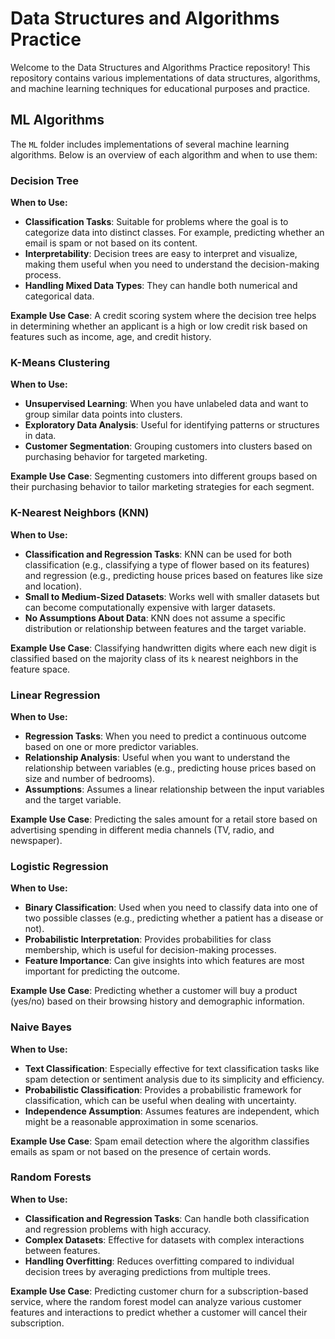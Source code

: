 # Data Structures and Algorithms Practice

Welcome to the Data Structures and Algorithms Practice repository! This repository contains various implementations of data structures, algorithms, and machine learning techniques for educational purposes and practice.

## ML Algorithms

The `ML` folder includes implementations of several machine learning algorithms. Below is an overview of each algorithm and when to use them:

### Decision Tree

**When to Use:**
- **Classification Tasks**: Suitable for problems where the goal is to categorize data into distinct classes. For example, predicting whether an email is spam or not based on its content.
- **Interpretability**: Decision trees are easy to interpret and visualize, making them useful when you need to understand the decision-making process.
- **Handling Mixed Data Types**: They can handle both numerical and categorical data.

**Example Use Case**: A credit scoring system where the decision tree helps in determining whether an applicant is a high or low credit risk based on features such as income, age, and credit history.

### K-Means Clustering

**When to Use:**
- **Unsupervised Learning**: When you have unlabeled data and want to group similar data points into clusters.
- **Exploratory Data Analysis**: Useful for identifying patterns or structures in data.
- **Customer Segmentation**: Grouping customers into clusters based on purchasing behavior for targeted marketing.

**Example Use Case**: Segmenting customers into different groups based on their purchasing behavior to tailor marketing strategies for each segment.

### K-Nearest Neighbors (KNN)

**When to Use:**
- **Classification and Regression Tasks**: KNN can be used for both classification (e.g., classifying a type of flower based on its features) and regression (e.g., predicting house prices based on features like size and location).
- **Small to Medium-Sized Datasets**: Works well with smaller datasets but can become computationally expensive with larger datasets.
- **No Assumptions About Data**: KNN does not assume a specific distribution or relationship between features and the target variable.

**Example Use Case**: Classifying handwritten digits where each new digit is classified based on the majority class of its `k` nearest neighbors in the feature space.

### Linear Regression

**When to Use:**
- **Regression Tasks**: When you need to predict a continuous outcome based on one or more predictor variables.
- **Relationship Analysis**: Useful when you want to understand the relationship between variables (e.g., predicting house prices based on size and number of bedrooms).
- **Assumptions**: Assumes a linear relationship between the input variables and the target variable.

**Example Use Case**: Predicting the sales amount for a retail store based on advertising spending in different media channels (TV, radio, and newspaper).

### Logistic Regression

**When to Use:**
- **Binary Classification**: Used when you need to classify data into one of two possible classes (e.g., predicting whether a patient has a disease or not).
- **Probabilistic Interpretation**: Provides probabilities for class membership, which is useful for decision-making processes.
- **Feature Importance**: Can give insights into which features are most important for predicting the outcome.

**Example Use Case**: Predicting whether a customer will buy a product (yes/no) based on their browsing history and demographic information.

### Naive Bayes

**When to Use:**
- **Text Classification**: Especially effective for text classification tasks like spam detection or sentiment analysis due to its simplicity and efficiency.
- **Probabilistic Classification**: Provides a probabilistic framework for classification, which can be useful when dealing with uncertainty.
- **Independence Assumption**: Assumes features are independent, which might be a reasonable approximation in some scenarios.

**Example Use Case**: Spam email detection where the algorithm classifies emails as spam or not based on the presence of certain words.

### Random Forests

**When to Use:**
- **Classification and Regression Tasks**: Can handle both classification and regression problems with high accuracy.
- **Complex Datasets**: Effective for datasets with complex interactions between features.
- **Handling Overfitting**: Reduces overfitting compared to individual decision trees by averaging predictions from multiple trees.

**Example Use Case**: Predicting customer churn for a subscription-based service, where the random forest model can analyze various customer features and interactions to predict whether a customer will cancel their subscription.

